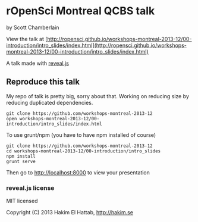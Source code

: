 # rOpenSci Montreal QCBS talk

by Scott Chamberlain

View the talk at [http://ropensci.github.io/workshops-montreal-2013-12/00-introduction/intro_slides/index.html](http://ropensci.github.io/workshops-montreal-2013-12/00-introduction/intro_slides/index.html)

A talk made with [reveal.js](https://github.com/hakimel/reveal.js)

## Reproduce this talk

My repo of talk is pretty big, sorry about that. Working on reducing size by reducing duplicated dependencies.

```
git clone https://github.com/workshops-montreal-2013-12
open workshops-montreal-2013-12/00-introduction/intro_slides/index.html
```

To use grunt/npm (you have to have npm installed of course)

```
git clone https://github.com/workshops-montreal-2013-12
cd workshops-montreal-2013-12/00-introduction/intro_slides
npm install
grunt serve
```

Then go to [http://localhost:8000](http://localhost:8000) to view your presentation

### reveal.js license

MIT licensed

Copyright (C) 2013 Hakim El Hattab, http://hakim.se